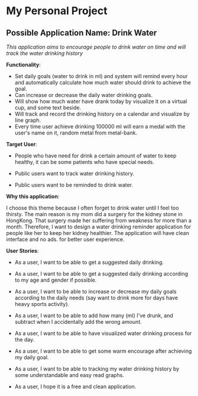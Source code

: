 # My Personal Project

## Possible Application Name: Drink Water
*This application aims to encourage people to drink water on 
time and will track the water drinking history*

**Functionality**:
- Set daily goals (water to drink in ml) and system will remind 
  every hour and automatically calculate how much water
  should drink to achieve the goal.
- Can increase or decrease the daily water drinking goals.
- Will show how much water have drank today by visualize it on a 
  virtual cup, and some text beside.
- Will track and record the drinking history on a calendar 
  and visualize by line graph.
- Every time user achieve drinking 100000 ml will earn a medal
  with the user's name on it, random metal from metal-bank.

**Target User**:

- People who have need for drink a certain amount of water to keep healthy,
  it can be some patients who have special needs.
  
- Public users want to track water drinking history.

- Public users want to be reminded to drink water.

**Why this application**:

I choose this theme because I often forget to drink water 
until I feel too thirsty. The main reason is my mom did a surgery
for the kidney stone in HongKong. That surgery made her suffering
from weakness for more than a month. Therefore, I want to design a water
drinking reminder application for people like her to keep her kidney healthier.
The application will have clean interface and no ads. for better user
experience.


**User Stories**:

- As a user, I want to be able to get a suggested daily drinking.
  
- As a user, I want to be able to get a suggested daily drinking according to my age and gender if possible.
  
- As a user, I want to be able to increase or decrease my daily goals 
  according to the daily needs 
  (say want to drink more for days have heavy sports activity).
  
- As a user, I want to be able to add how many (ml) I've drunk, and
  subtract when I accidentally add the wrong amount.
  
- As a user, I want to be able to have visualized water drinking 
  process for the day.
  
- As a user, I want to be able to get some warm encourage after achieving 
  my daily goal.
  
- As a user, I want to be able to tracking my water drinking history 
  by some understandable and easy read graphs.
  
- As a user, I hope it is a free and clean application.